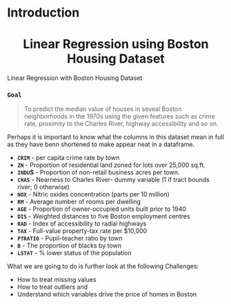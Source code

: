 <html> 
  
  <div id="intro">
  <h1>Introduction</h1> 
</div>
<body>
  <center> 
<h1>Linear Regression using Boston Housing Dataset
    </center>
  </h1>
   
Linear Regression with Boston Housing Dataset 

### `Goal`
> To predict the median value of houses in seveal Boston neighborhoods in the 1970s using the given features such as crime rate, proximity to the Charles River, highway accessibility and so on.

Perhaps it is important to know what the columns in this dataset mean in full as they have benn shortened to make appear neat in a dataframe. 

- **`CRIM`** - per capita crime rate by town
- **`ZN`** - Proportion of residential land zoned for lots over 25,000 sq.ft.
- **`INDU`S** - Proportion of non-retail business acres per town.
- **`CHAS`** - Nearness to Charles River- dummy variable (1 if tract bounds river; 0 otherwise)
- **`NOX`** - Nitric oxides concentration (parts per 10 million)
- **`RM`** - Average number of rooms per dwelling
- **`AGE`** - Proportion of owner-occupied units built prior to 1940
- **`DIS`** - Weighted distances to five Boston employment centres
- **`RAD`** - Index of accessibility to radial highways
- **`TAX`** - Full-value property-tax rate per $10,000
- **`PTRATIO`** - Pupil-teacher ratio by town
- **`B`** - The proportion of blacks by town
- **`LSTAT`** - % lower status of the population

What we are going to do is further look at the following Challenges:

- How to treat missing values
- How to treat outliers and 
- Understand which variables drive the price of homes in Boston
  </body>
</html>
